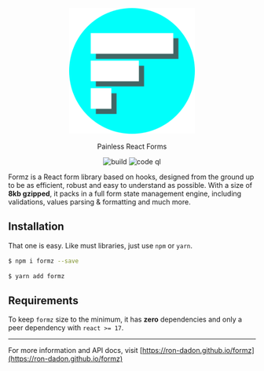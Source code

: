 <div align="center">
    <div><img src="https://raw.githubusercontent.com/ron-dadon/formz/master/packages/formz-docs/stories/assets/formz-logo.svg" width="256" height="256" /></div>
    <p>Painless React Forms</p>
</div>

<div align="center">

![build](https://github.com/ron-dadon/formz/actions/workflows/ci.yml/badge.svg)
![code ql](https://github.com/ron-dadon/formz/actions/workflows/codeql-analysis.yml/badge.svg)

</div>


Formz is a React form library based on hooks, designed from the ground up to be as efficient, robust
and easy to understand as possible. With a size of **8kb gzipped**, it packs in a full form state
management engine, including validations, values parsing & formatting and much more.

## Installation

That one is easy. Like must libraries, just use `npm` or `yarn`.

```bash
$ npm i formz --save
``` 

```bash
$ yarn add formz
```

## Requirements

To keep `formz` size to the minimum, it has **zero** dependencies and only a peer dependency
with `react >= 17`.

---

For more information and API docs,
visit [https://ron-dadon.github.io/formz](https://ron-dadon.github.io/formz)
